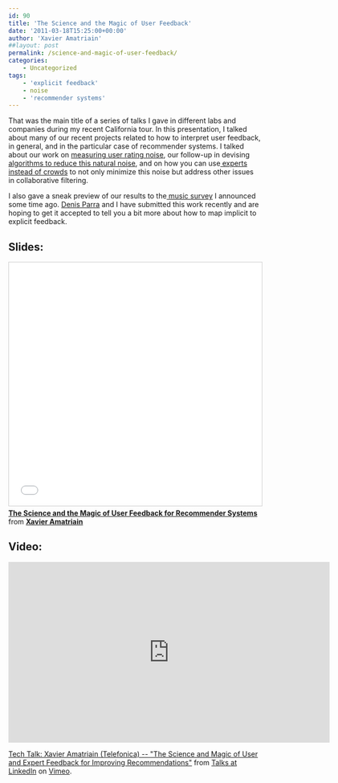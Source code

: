 ```yaml
---
id: 90
title: 'The Science and the Magic of User Feedback'
date: '2011-03-18T15:25:00+00:00'
author: 'Xavier Amatriain'
##layout: post
permalink: /science-and-magic-of-user-feedback/
categories:
    - Uncategorized
tags:
    - 'explicit feedback'
    - noise
    - 'recommender systems'
---
```


That was the main title of a series of talks I gave in different labs and companies during my recent California tour. In this presentation, I talked about many of our recent projects related to how to interpret user feedback, in general, and in the particular case of recommender systems. I talked about our work on [measuring user rating noise](http://localhost:8080/wordpress/2009/04/i-like-it-i-like-it-not-or-how-miss.html), our follow-up in devising [algorithms to reduce this natural noise](http://localhost:8080/wordpress/2009/08/rate-it-again.html), and on how you can use[ experts instead of crowds](http://localhost:8080/wordpress/2009/05/wisdom-of-few.html) to not only minimize this noise but address other issues in collaborative filtering.

I also gave a sneak preview of our results to the[ music survey](http://localhost:8080/wordpress/2010/08/study-on-online-music-taste-call-for.html) I announced some time ago. [Denis Parra](http://www.sis.pitt.edu/%7Edparra/) and I have submitted this work recently and are hoping to get it accepted to tell you a bit more about how to map implicit to explicit feedback.

    
## Slides:

<iframe src="//www.slideshare.net/slideshow/embed_code/key/ajzix3INI8C6Rj" width="595" height="485" frameborder="0" marginwidth="0" marginheight="0" scrolling="no" style="border:1px solid #CCC; border-width:1px; margin-bottom:5px; max-width: 100%;" allowfullscreen> </iframe> <div style="margin-bottom:5px"> <strong> <a href="//www.slideshare.net/xamat/the-science-and-the-magic-of-user-feedback-for-recommender-systems" title="The Science and the Magic of User Feedback for Recommender Systems" target="_blank">The Science and the Magic of User Feedback for Recommender Systems</a> </strong> from <strong><a href="//www.slideshare.net/xamat" target="_blank">Xavier Amatriain</a></strong> </div>

## Video:

<iframe src="https://player.vimeo.com/video/22353044?h=239c114666" width="640" height="360" frameborder="0" allow="autoplay; fullscreen; picture-in-picture" allowfullscreen></iframe>
<p><a href="https://vimeo.com/22353044">Tech Talk: Xavier Amatriain (Telefonica) -- &quot;The Science and Magic of User and Expert Feedback for Improving Recommendations&quot;</a> from <a href="https://vimeo.com/talksatlinkedin">Talks at LinkedIn</a> on <a href="https://vimeo.com">Vimeo</a>.</p>
